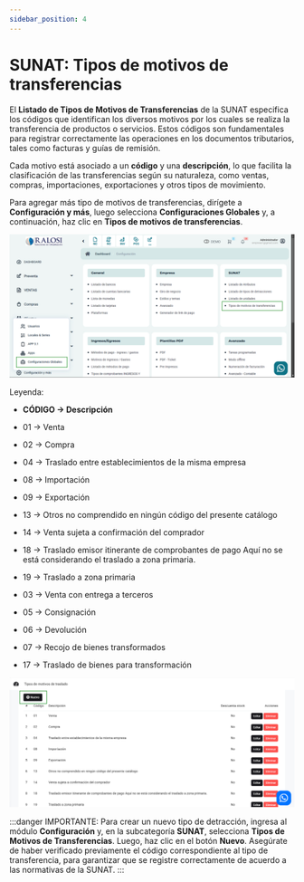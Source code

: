 ```yaml
---
sidebar_position: 4
---
```


# SUNAT: Tipos de motivos de transferencias

El **Listado de Tipos de Motivos de Transferencias** de la SUNAT especifica los códigos que identifican los diversos motivos por los cuales se realiza la transferencia de productos o servicios. Estos códigos son fundamentales para registrar correctamente las operaciones en los documentos tributarios, tales como facturas y guías de remisión.

Cada motivo está asociado a un **código** y una **descripción**, lo que facilita la clasificación de las transferencias según su naturaleza, como ventas, compras, importaciones, exportaciones y otros tipos de movimiento.

Para agregar más tipo de motivos de transferencias, dirígete a **Configuración y más**, luego selecciona **Configuraciones Globales** y, a continuación, haz clic en **Tipos de motivos de transferencias**.

![alt text](img/listodetransferencias.jpg)

Leyenda:

* **CÓDIGO → Descripción**

* 01 → Venta
* 02 → Compra
* 04 → Traslado entre establecimientos de la misma empresa
* 08 → Importación
* 09 → Exportación
* 13 → Otros no comprendido en ningún código del presente catálogo
* 14 → Venta sujeta a confirmación del comprador
* 18 → Traslado emisor itinerante de comprobantes de pago Aquí no se está considerando el traslado a zona primaria.
* 19 → Traslado a zona primaria
* 03 → Venta con entrega a terceros
* 05 →  Consignación
* 06 → Devolución
* 07 → Recojo de bienes transformados
* 17 → Traslado de bienes para transformación

![Alt text](img/Sunat-avanzado-1.jpg)

:::danger IMPORTANTE:
Para crear un nuevo tipo de detracción, ingresa al módulo **Configuración** y, en la subcategoría **SUNAT**, selecciona **Tipos de Motivos de Transferencias**. Luego, haz clic en el botón **Nuevo**. Asegúrate de haber verificado previamente el código correspondiente al tipo de transferencia, para garantizar que se registre correctamente de acuerdo a las normativas de la SUNAT.
:::

